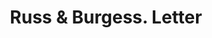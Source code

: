 ---
doi: 10.7916/D8J404P0
date_other: '1902'
date_other_textual: '1902'
form: correspondence
genre:
- Letters (correspondence)
name:
- Russ & Burgess
object_in_context_url: https://biggert.cul.columbia.edu/items/view/ave_biggert_01562
subject_hierarchical_geographic:
- Memphis, Tennessee, United States
subject_name:
- Russ & Burgess
title: Russ & Burgess. Letter
sort_title: Russ & Burgess. Letter
call_number: ave_biggert_01562
coordinates:
- 35.1175,-89.97111111111111
pid: ave_biggert_01562
identifiers: ave_biggert_01562
permalink: /biggert/ave_biggert_01562/
layout: iiif-image-page
---